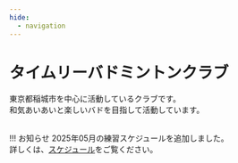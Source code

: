 ```yaml
---
hide:
  - navigation
---
```

# タイムリーバドミントンクラブ
東京都稲城市を中心に活動しているクラブです。  
和気あいあいと楽しいバドを目指して活動しています。  
</br>

!!! お知らせ
    2025年05月の練習スケジュールを追加しました。<br>
    詳しくは、[スケジュール](./schedule.md)をご覧ください。
